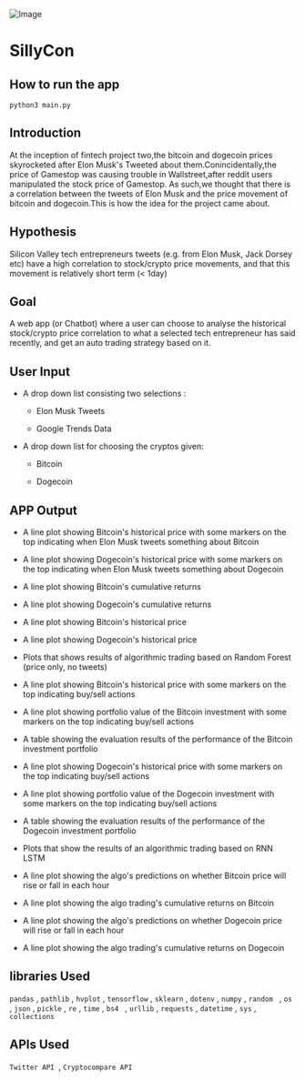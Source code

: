 
![Image](https://raw.githubusercontent.com/filprager/fintech_project_two/layout/image/Etm4yFZUcAAoN5u.jpeg)


# SillyCon

## How to run the app

`python3 main.py`

## Introduction
At the inception of fintech project two,the bitcoin and dogecoin prices skyrocketed after Elon Musk's Tweeted about them.Conincidentally,the price of Gamestop was causing trouble in Wallstreet,after reddit users manipulated the stock price of Gamestop. As such,we thought that there is a correlation between the tweets of Elon Musk and the price movement of bitcoin and dogecoin.This is how the idea for the project came about.


## Hypothesis
Silicon Valley tech entrepreneurs tweets (e.g. from Elon Musk, Jack Dorsey etc) have a high correlation to stock/crypto price movements, and that this movement is relatively short term (< 1day)


## Goal
A web app (or Chatbot)  where a user can choose to analyse the historical stock/crypto price correlation to what a selected tech entrepreneur has said recently, and get an auto trading strategy based on it.


## User Input


- A drop down list consisting two selections :


     - Elon Musk Tweets

     - Google Trends Data

- A drop down list for choosing the cryptos given:


     - Bitcoin

     - Dogecoin

## APP Output

- A line plot showing Bitcoin's historical price with some markers on the top indicating when Elon Musk tweets something about Bitcoin

- A line plot showing Dogecoin's historical price with some markers on the top indicating when Elon Musk tweets something about Dogecoin

-  A line plot showing Bitcoin's cumulative returns 

- A line plot showing Dogecoin's cumulative returns 

- A line plot showing Bitcoin's historical price

- A line plot showing Dogecoin's historical price 

- Plots that shows results of algorithmic trading based on   Random Forest (price only, no tweets)

- A line plot showing Bitcoin's historical price with some markers on the top indicating buy/sell actions

- A line plot showing portfolio value of the Bitcoin investment with some markers on the top indicating buy/sell actions

- A table showing the evaluation results of the performance of the Bitcoin investment portfolio

- A line plot showing Dogecoin's historical price with some markers on the top indicating buy/sell actions

- A line plot showing portfolio value of the Dogecoin investment with some markers on the top indicating buy/sell actions

- A table showing the evaluation results of the performance of the Dogecoin investment portfolio

- Plots that show the results of an algorithmic trading based on RNN LSTM

- A line plot showing the algo's predictions on whether Bitcoin price will rise or fall in each hour
- A line plot showing the algo trading's cumulative returns on Bitcoin 

- A line plot showing the algo's predictions on whether Dogecoin price will rise or fall in each hour

- A line plot showing the algo trading's cumulative returns on Dogecoin




## libraries Used

`pandas` , `pathlib` , `hvplot` , `tensorflow` , `sklearn` , `dotenv` , `numpy` , `random ` , `os` , `json` , `pickle`  , `re` , `time` , `bs4 ` , `urllib` , `requests` , `datetime` , `sys` , `collections`



## APIs Used

`Twitter API `,  `Cryptocompare API`